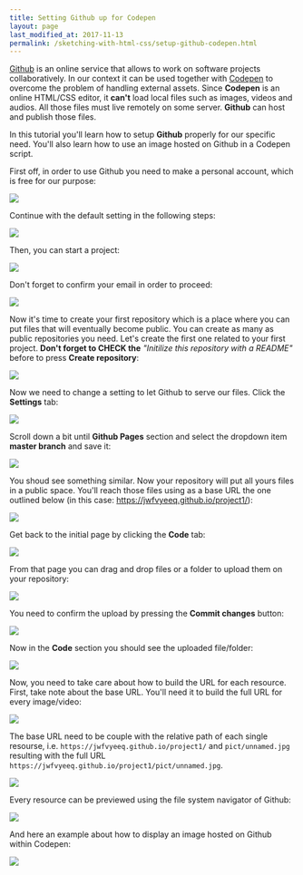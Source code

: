 ```yaml
---
title: Setting Github up for Codepen
layout: page
last_modified_at: 2017-11-13
permalink: /sketching-with-html-css/setup-github-codepen.html
---
```


[Github](https://github.com/) is an online service that allows to work on software projects collaboratively. In our context it can be used together with [Codepen](https://codepen.io/) to overcome the problem of handling external assets. Since **Codepen** is an online HTML/CSS editor, it **can't** load local files such as images, videos and audios. All those files must live remotely on some server. **Github** can host and publish those files. 

In this tutorial you'll learn how to setup **Github** properly for our specific need. You'll also learn how to use an image hosted on Github in a Codepen script.

First off, in order to use Github you need to make a personal account, which is free for our purpose:

![](/assets/setup-github-codepen-img/01.jpg)

Continue with the default setting in the following steps:

![](/assets/setup-github-codepen-img/02.jpg)

Then, you can start a project:

![](/assets/setup-github-codepen-img/03.jpg)

Don't forget to confirm your email in order to proceed: 

![](/assets/setup-github-codepen-img/04.jpg)

Now it's time to create your first repository which is a place where you can put files that will eventually become public. You can create as many as public repositories you need. Let's create the first one related to your first project. **Don't forget to CHECK the** *"Initilize this repository with a README"* before to press **Create repository**:

![](/assets/setup-github-codepen-img/05.jpg)

Now we need to change a setting to let Github to serve our files. Click the **Settings** tab:

![](/assets/setup-github-codepen-img/06.jpg)

Scroll down a bit until **Github Pages** section and select the dropdown item **master branch** and save it:

![](/assets/setup-github-codepen-img/07.jpg)

You shoud see something similar. Now your repository will put all yours files in a public space. You'll reach those files using as a base URL the one outlined below (in this case: https://jwfvyeeq.github.io/project1/):

![](/assets/setup-github-codepen-img/08.jpg)

Get back to the initial page by clicking the **Code** tab:

![](/assets/setup-github-codepen-img/06.jpg)

From that page you can drag and drop files or a folder to upload them on your repository:

![](/assets/setup-github-codepen-img/09.jpg)

You need to confirm the upload by pressing the **Commit changes** button:

![](/assets/setup-github-codepen-img/10.jpg)

Now in the **Code** section you should see the uploaded file/folder:

![](/assets/setup-github-codepen-img/11.jpg)

Now, you need to take care about how to build the URL for each resource. First, take note about the base URL. You'll need it to build the full URL for every image/video:

![](/assets/setup-github-codepen-img/12.jpg)

The base URL need to be couple with the relative path of each single resourse, i.e. `https://jwfvyeeq.github.io/project1/` and `pict/unnamed.jpg` resulting with the full URL `https://jwfvyeeq.github.io/project1/pict/unnamed.jpg`.

![](/assets/setup-github-codepen-img/13.jpg)

Every resource can be previewed using the file system navigator of Github:

![](/assets/setup-github-codepen-img/14.jpg)

And here an example about how to display an image hosted on Github within Codepen:

![](/assets/setup-github-codepen-img/15.jpg)

